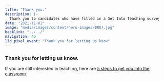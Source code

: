 ```yaml
---
title: "Thank you."
description: |-
  Thank you to candidates who have filled in a Get Into Teaching survey.
date: "2021-11-01"
image: "media/images/content/hero-images/0007.jpg"
backlink: "../../"
navigation: 40
lid_pixel_event: "Thank you for letting us know"
---
```

### Thank you for letting us know. 

If you are still interested in teaching, here are [5 steps to get you into the classroom](https://getintoteaching.education.gov.uk/steps-to-become-a-teacher).
